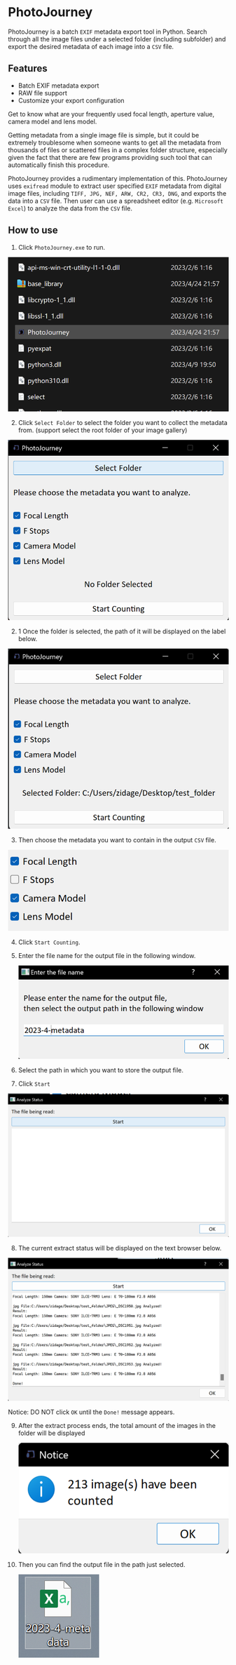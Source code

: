 # PhotoJourney

PhotoJourney is a batch `EXIF` metadata export tool in Python. Search through all the image files under a selected folder (including subfolder) and export the desired metadata of each image into a `CSV` file.

## Features

- Batch EXIF metadata export
- RAW file support
- Customize your export configuration

Get to know what are your frequently used focal length, aperture value, camera model and lens model. 

Getting metadata from a single image file is simple, but it could be extremely troublesome when someone wants to get all the metadata from thousands of files or scattered files in a complex folder structure, especially given the fact that there are few programs providing such tool that can automatically finish this procedure. 

PhotoJourney provides a rudimentary implementation of this. PhotoJourney uses `exifread` module to extract user specified `EXIF` metadata from digital image files, including `TIFF, JPG, NEF, ARW, CR2, CR3, DNG`, and exports the data into a `CSV` file. Then user can use a spreadsheet editor (e.g. `Microsoft Excel`) to analyze the data from the `CSV` file.

## How to use

1. Click `PhotoJourney.exe` to run.

![](https://raw.githubusercontent.com/zidage/PhotoJourney/main/docs/tutorial_screenshots/screenshot01.png)

2. Click `Select Folder` to select the folder you want to collect the metadata from. (support select the root folder of your image gallery)

![](https://raw.githubusercontent.com/zidage/PhotoJourney/main/docs/tutorial_screenshots/screenshot02.png)

2. 1 Once the folder is selected, the path of it will be displayed on the label below.

![](https://raw.githubusercontent.com/zidage/PhotoJourney/main/docs/tutorial_screenshots/screenshot03.png)

3. Then choose the metadata you want to contain in the output `CSV` file.

![](https://raw.githubusercontent.com/zidage/PhotoJourney/main/docs/tutorial_screenshots/screenshot04.png)

4. Click `Start Counting`.

5. Enter the file name for the output file in the following window.

   ![](https://raw.githubusercontent.com/zidage/PhotoJourney/main/docs/tutorial_screenshots/screenshot05.png)

6. Select the path in which you want to store the output file.
7. Click `Start`

![](https://raw.githubusercontent.com/zidage/PhotoJourney/main/docs/tutorial_screenshots/screenshot06.png)

8. The current extract status will be displayed on the text browser below.

![](https://raw.githubusercontent.com/zidage/PhotoJourney/main/docs/tutorial_screenshots/screenshot07.png)

Notice: DO NOT click `OK` until the `Done!` message appears.

9. After the extract process ends, the total amount of the images in the folder will be displayed

   ![](https://raw.githubusercontent.com/zidage/PhotoJourney/main/docs/tutorial_screenshots/screenshot08.png)

10. Then you can find the output file in the path just selected.

    ![](https://raw.githubusercontent.com/zidage/PhotoJourney/main/docs/tutorial_screenshots/screenshot09.png)
